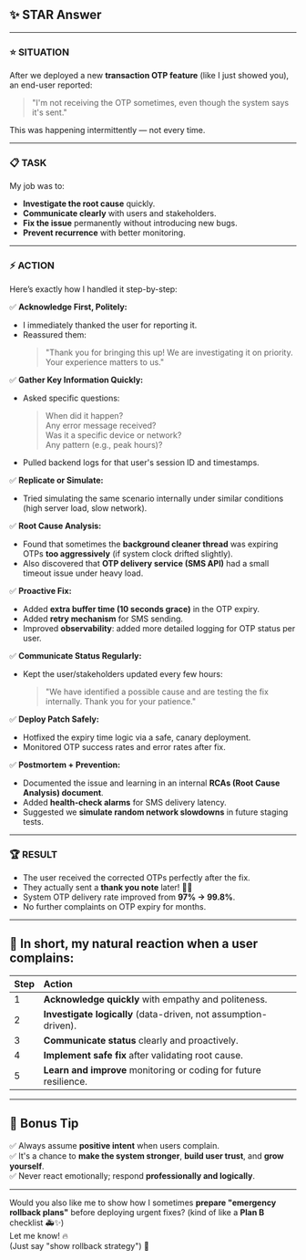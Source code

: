 ## ✨ STAR Answer

---

### ⭐ **SITUATION**
After we deployed a new **transaction OTP feature** (like I just showed you), an end-user reported:
> "I'm not receiving the OTP sometimes, even though the system says it's sent."

This was happening intermittently — not every time.

---

### 📋 **TASK**
My job was to:
- **Investigate the root cause** quickly.
- **Communicate clearly** with users and stakeholders.
- **Fix the issue** permanently without introducing new bugs.
- **Prevent recurrence** with better monitoring.

---

### ⚡ **ACTION**

Here’s exactly how I handled it step-by-step:

✅ **Acknowledge First, Politely:**
- I immediately thanked the user for reporting it.
- Reassured them:
  > "Thank you for bringing this up! We are investigating it on priority. Your experience matters to us."

✅ **Gather Key Information Quickly:**
- Asked specific questions:
  > When did it happen?  
  > Any error message received?  
  > Was it a specific device or network?  
  > Any pattern (e.g., peak hours)?
- Pulled backend logs for that user's session ID and timestamps.

✅ **Replicate or Simulate:**
- Tried simulating the same scenario internally under similar conditions (high server load, slow network).

✅ **Root Cause Analysis:**
- Found that sometimes the **background cleaner thread** was expiring OTPs **too aggressively** (if system clock drifted slightly).
- Also discovered that **OTP delivery service (SMS API)** had a small timeout issue under heavy load.

✅ **Proactive Fix:**
- Added **extra buffer time (10 seconds grace)** in the OTP expiry.
- Added **retry mechanism** for SMS sending.
- Improved **observability**: added more detailed logging for OTP status per user.

✅ **Communicate Status Regularly:**
- Kept the user/stakeholders updated every few hours:
  > "We have identified a possible cause and are testing the fix internally. Thank you for your patience."

✅ **Deploy Patch Safely:**
- Hotfixed the expiry time logic via a safe, canary deployment.
- Monitored OTP success rates and error rates after fix.

✅ **Postmortem + Prevention:**
- Documented the issue and learning in an internal **RCAs (Root Cause Analysis) document**.
- Added **health-check alarms** for SMS delivery latency.
- Suggested we **simulate random network slowdowns** in future staging tests.

---

### 🏆 **RESULT**

- The user received the corrected OTPs perfectly after the fix.
- They actually sent a **thank you note** later! 🙏🏼
- System OTP delivery rate improved from **97% → 99.8%**.
- No further complaints on OTP expiry for months.

---

## 🎯 In short, **my natural reaction when a user complains**:

| Step | Action |
|:---|:---|
| 1 | **Acknowledge quickly** with empathy and politeness. |
| 2 | **Investigate logically** (data-driven, not assumption-driven). |
| 3 | **Communicate status** clearly and proactively. |
| 4 | **Implement safe fix** after validating root cause. |
| 5 | **Learn and improve** monitoring or coding for future resilience. |

---

## 🧠 Bonus Tip
✅ Always assume **positive intent** when users complain.  
✅ It's a chance to **make the system stronger**, **build user trust**, and **grow yourself**.  
✅ Never react emotionally; respond **professionally and logically**.

---

Would you also like me to show how I sometimes **prepare "emergency rollback plans"** before deploying urgent fixes? (kind of like a **Plan B** checklist 🚑✨)  
Let me know! 🔥  
(Just say "show rollback strategy") 🚀
